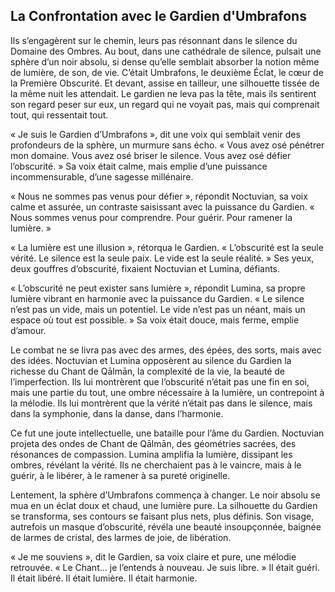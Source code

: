 ## La Confrontation avec le Gardien d'Umbrafons

Ils s’engagèrent sur le chemin, leurs pas résonnant dans le silence du Domaine des Ombres. Au bout, dans une cathédrale de silence, pulsait une sphère d’un noir absolu, si dense qu’elle semblait absorber la notion même de lumière, de son, de vie. C’était Umbrafons, le deuxième Éclat, le cœur de la Première Obscurité. Et devant, assise en tailleur, une silhouette tissée de la même nuit les attendait. Le gardien ne leva pas la tête, mais ils sentirent son regard peser sur eux, un regard qui ne voyait pas, mais qui comprenait tout, qui ressentait tout.

« Je suis le Gardien d’Umbrafons », dit une voix qui semblait venir des profondeurs de la sphère, un murmure sans écho. « Vous avez osé pénétrer mon domaine. Vous avez osé briser le silence. Vous avez osé défier l’obscurité. » Sa voix était calme, mais emplie d’une puissance incommensurable, d’une sagesse millénaire.

« Nous ne sommes pas venus pour défier », répondit Noctuvian, sa voix calme et assurée, un contraste saisissant avec la puissance du Gardien. « Nous sommes venus pour comprendre. Pour guérir. Pour ramener la lumière. »

« La lumière est une illusion », rétorqua le Gardien. « L’obscurité est la seule vérité. Le silence est la seule paix. Le vide est la seule réalité. » Ses yeux, deux gouffres d’obscurité, fixaient Noctuvian et Lumina, défiants.

« L’obscurité ne peut exister sans lumière », répondit Lumina, sa propre lumière vibrant en harmonie avec la puissance du Gardien. « Le silence n’est pas un vide, mais un potentiel. Le vide n’est pas un néant, mais un espace où tout est possible. » Sa voix était douce, mais ferme, emplie d’amour.

Le combat ne se livra pas avec des armes, des épées, des sorts, mais avec des idées. Noctuvian et Lumina opposèrent au silence du Gardien la richesse du Chant de Qālmān, la complexité de la vie, la beauté de l’imperfection. Ils lui montrèrent que l’obscurité n’était pas une fin en soi, mais une partie du tout, une ombre nécessaire à la lumière, un contrepoint à la mélodie. Ils lui montrèrent que la vérité n’était pas dans le silence, mais dans la symphonie, dans la danse, dans l’harmonie.

Ce fut une joute intellectuelle, une bataille pour l’âme du Gardien. Noctuvian projeta des ondes de Chant de Qālmān, des géométries sacrées, des résonances de compassion. Lumina amplifia la lumière, dissipant les ombres, révélant la vérité. Ils ne cherchaient pas à le vaincre, mais à le guérir, à le libérer, à le ramener à sa pureté originelle.

Lentement, la sphère d’Umbrafons commença à changer. Le noir absolu se mua en un éclat doux et chaud, une lumière pure. La silhouette du Gardien se transforma, ses contours se faisant plus nets, plus définis. Son visage, autrefois un masque d’obscurité, révéla une beauté insoupçonnée, baignée de larmes de cristal, des larmes de joie, de libération.

« Je me souviens », dit le Gardien, sa voix claire et pure, une mélodie retrouvée. « Le Chant… je l’entends à nouveau. Je suis libre. » Il était guéri. Il était libéré. Il était lumière. Il était harmonie.
